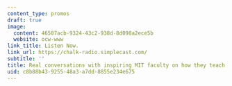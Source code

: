 ```yaml
---
content_type: promos
draft: true
image:
  content: 46507acb-9324-43c2-938d-8d098a2ece5b
  website: ocw-www
link_title: Listen Now.
link_url: https://chalk-radio.simplecast.com/
subtitle: ''
title: Real conversations with inspiring MIT faculty on how they teach.
uid: c8b88b43-9255-48a3-a7dd-8855e234e675
---
```

